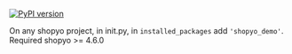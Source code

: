 [![PyPI version](https://badge.fury.io/py/shopyo-demo.svg)](https://badge.fury.io/py/shopyo-demo)


On any shopyo project, in init.py, in `installed_packages` add `'shopyo_demo'`. Required shopyo >= 4.6.0

